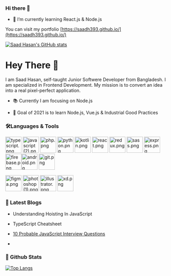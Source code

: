 ### Hi there 👋

- 🌱 I’m currently learning React.js & Node.js

You can visit my portfolio [https://saadh393.github.io/](https://saadh393.github.io/)

[![Saad Hasan's GitHub stats](https://github-readme-stats.vercel.app/api?username=saadh393&theme=vue-dark&show_icons=true)](https://github.com/saadh393/github-readme-stats)

# Hey There 👋

I am Saad Hasan, self-taught Junior Softwere Developer from Bangladesh. I am specialized in Frontend Development. My mission is to convert an idea into a real pixel-perfect application.

- 📚 Currently I am focusing on Node.js

- 🎯 Goal of 2021 is to learn Node.js, Vue.js & Industrial Good Practices
  
  



### 🛠Languages & Tools

<img title="" src="file:///E:/Mass%20Download/Chrome%20Download/techIcons/new/typescript.png" alt="typescript.png" width="50" data-align="inline"> <img title="" src="file:///E:/Mass%20Download/Chrome%20Download/techIcons/new/javascript%20(2).png" alt="javascript (2).png" width="50" data-align="inline"> <img src="file:///E:/Mass%20Download/Chrome%20Download/techIcons/new/php.png" title="" alt="php.png" width="50"> <img src="file:///E:/Mass%20Download/Chrome%20Download/techIcons/new/python.png" title="" alt="python.png" width="50"> <img title="" src="file:///E:/Mass%20Download/Chrome%20Download/techIcons/new/kotlin.png" alt="kotlin.png" width="50"> <img title="" src="file:///E:/Mass%20Download/Chrome%20Download/techIcons/new/react.png" alt="react.png" data-align="inline" width="50"> <img src="file:///E:/Mass%20Download/Chrome%20Download/techIcons/new/redux.png" title="" alt="redux.png" width="50">  <img src="file:///E:/Mass%20Download/Chrome%20Download/techIcons/new/sass.png" title="" alt="sass.png" width="50">  <img src="file:///E:/Mass%20Download/Chrome%20Download/techIcons/new/express.png" title="" alt="express.png" width="50"> <img src="file:///E:/Mass%20Download/Chrome%20Download/techIcons/new/firebase.png" title="" alt="firebase.png" width="50"><img src="file:///E:/Mass%20Download/Chrome%20Download/techIcons/new/android.png" title="" alt="android.png" width="50"> <img src="file:///E:/Mass%20Download/Chrome%20Download/techIcons/new/git.png" title="" alt="git.png" width="50">

<img src="file:///E:/Mass%20Download/Chrome%20Download/techIcons/new/figma.png" title="" alt="figma.png" width="50"> <img src="file:///E:/Mass%20Download/Chrome%20Download/techIcons/new/photoshop%20(1).png" title="" alt="photoshop (1).png" width="50">  <img title="" src="file:///E:/Mass%20Download/Chrome%20Download/techIcons/new/illustrator.png" alt="illustrator.png" width="50">  <img src="file:///E:/Mass%20Download/Chrome%20Download/techIcons/new/xd.png" title="" alt="xd.png" width="50">



### 📝 Latest Blogs

- Understanding Hoisting In JavaScript

- TypeScript Cheatsheet

- [10 Probable JavaScript Interview Questions](https://saadh393.medium.com/10-probable-javascript-questions-c7d093b37aa1)

- 



<!--
**saadh393/saadh393** is a ✨ _special_ ✨ repository because its `README.md` (this file) appears on your GitHub profile.

Here are some ideas to get you started:

- 🔭 I’m currently working on ...
- 🌱 I’m currently learning ...
- 👯 I’m looking to collaborate on ...
- 🤔 I’m looking for help with ...
- 💬 Ask me about ...
- 📫 How to reach me: ...
- 😄 Pronouns: ...
- ⚡ Fun fact: ...
-->

### 🌟 Github Stats

[![Top Langs](https://github-readme-stats.vercel.app/api/top-langs/?username=anuraghazra)](https://github.com/anuraghazra/github-readme-stats)
